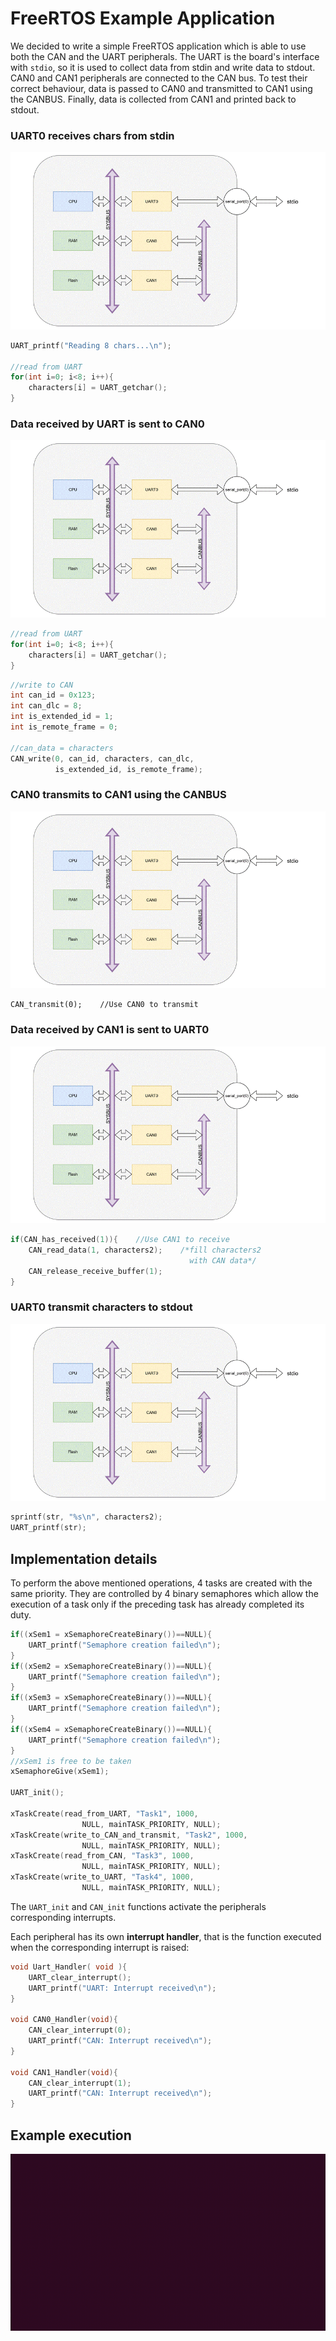 # FreeRTOS Example Application

We decided to write a simple FreeRTOS application which is able to use both the CAN and the UART peripherals.
The UART is the board's interface with `stdio`, so it is used to collect data from stdin and write data to stdout.
CAN0 and CAN1 peripherals are connected to the CAN bus. To test their correct behaviour, data is passed to CAN0 and transmitted to CAN1 using the CANBUS.
Finally, data is collected from CAN1 and printed back to stdout.

### UART0 receives chars from stdin
![uart_rx](docs_material/uart_rx.gif)
```c
UART_printf("Reading 8 chars...\n");

//read from UART
for(int i=0; i<8; i++){
    characters[i] = UART_getchar();
}
```

### Data received by UART is sent to CAN0
![uart_to_can0](docs_material/uart_to_can0.gif)
```c
//read from UART
for(int i=0; i<8; i++){
    characters[i] = UART_getchar();
}
```

```c
//write to CAN
int can_id = 0x123;
int can_dlc = 8;
int is_extended_id = 1;
int is_remote_frame = 0;

//can_data = characters
CAN_write(0, can_id, characters, can_dlc,
          is_extended_id, is_remote_frame);
```

### CAN0 transmits to CAN1 using the CANBUS
![can0_to_can1](docs_material/can0_to_can1.gif)
```
CAN_transmit(0);	//Use CAN0 to transmit
```

### Data received by CAN1 is sent to UART0
![can1_to_uart](docs_material/can1_to_uart.gif)
```c
if(CAN_has_received(1)){	//Use CAN1 to receive
    CAN_read_data(1, characters2);    /*fill characters2 
                                        with CAN data*/
    CAN_release_receive_buffer(1);
}
```

### UART0 transmit characters to stdout
![uart_tx](docs_material/uart_tx.gif)
```c
sprintf(str, "%s\n", characters2);
UART_printf(str);
```

## Implementation details
To perform the above mentioned operations, 4 tasks are created with the same priority. They are controlled by 4 binary semaphores which allow the execution of a task only if the preceding task has already completed its duty. 
```c
if((xSem1 = xSemaphoreCreateBinary())==NULL){
    UART_printf("Semaphore creation failed\n");
}
if((xSem2 = xSemaphoreCreateBinary())==NULL){
    UART_printf("Semaphore creation failed\n");
}
if((xSem3 = xSemaphoreCreateBinary())==NULL){
    UART_printf("Semaphore creation failed\n");
}
if((xSem4 = xSemaphoreCreateBinary())==NULL){
    UART_printf("Semaphore creation failed\n");
}
//xSem1 is free to be taken
xSemaphoreGive(xSem1);

UART_init();

xTaskCreate(read_from_UART, "Task1", 1000, 
                NULL, mainTASK_PRIORITY, NULL);
xTaskCreate(write_to_CAN_and_transmit, "Task2", 1000, 
                NULL, mainTASK_PRIORITY, NULL);
xTaskCreate(read_from_CAN, "Task3", 1000, 
                NULL, mainTASK_PRIORITY, NULL);
xTaskCreate(write_to_UART, "Task4", 1000, 
                NULL, mainTASK_PRIORITY, NULL);

```

The `UART_init` and `CAN_init` functions activate the peripherals corresponding interrupts.

Each peripheral has its own **interrupt handler**, that is the function executed when the corresponding interrupt is raised:

```c
void Uart_Handler( void ){
	UART_clear_interrupt();
	UART_printf("UART: Interrupt received\n");
}

void CAN0_Handler(void){
	CAN_clear_interrupt(0);
	UART_printf("CAN: Interrupt received\n");
}

void CAN1_Handler(void){
	CAN_clear_interrupt(1);
	UART_printf("CAN: Interrupt received\n");
}
```

## Example execution
![kernelExecution](docs_material/kernelExecution.gif)
